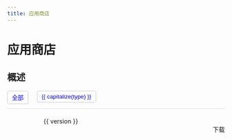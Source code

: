 ```yaml
---
title: 应用商店
---
```

# 应用商店
## 概述

<div>
<div style="display: flex; margin-bottom: 20px; border-bottom: 1px solid #ddd; padding-bottom: 10px;">
  <button 
    @click="selectedCategories = []" 
    :style="{ color: selectedCategories.length === 0 ? 'blue' : 'inherit', borderColor: selectedCategories.length === 0 ? 'blue' : '#ccc' }" 
    style="margin-right: 20px;">
    全部
  </button>
  <div v-for="type in uniqueAppTypes" :key="type" style="margin-right: 20px;">
    <button 
      @click="selectedCategories = [type]" 
      :style="{ color: selectedCategories.includes(type) ? 'blue' : 'inherit', borderColor: selectedCategories.includes(type) ? 'blue' : '#ccc' }">
      {{ capitalize(type) }}
    </button>
  </div>
</div>
<a-row :gutter="16">
  <a-col v-for="app in filteredApplications(selectedCategories)" :key="app.name" :span="8">
    <a-card :title="app.name" :hoverable="true" style="margin-bottom: 20px; height: 160px;">
      <a-row align="middle">
        <a-col :span="8">
          <img :src="app.logo" :alt="`${app.name} Logo`" style="width: 80px; height: auto;">
        </a-col>
        <a-col :span="16">
          <a-form-item >
            <a-select
              :model-value="app.selectedVersion"
              @change="(version) => handleVersionChanged(app, version)"
              :style="{ width: '100%' }"
              placeholder="请选择版本"
            >
              <a-option v-for="version in app.versions" :key="version" :value="version">{{ version }}</a-option>
            </a-select>
          </a-form-item>
          <div style="display: flex; justify-content: flex-end;margin-bottom: 2px;margin-top: auto;">
            <a-button type="primary" @click="handleDownloadApp(app.name, app.selectedVersion)">
              下载
            </a-button>
          </div>
        </a-col>
      </a-row>
    </a-card>
  </a-col>
</a-row>
</div>




<script setup>
import { ref, computed } from 'vue'
const activeTab = ref('all');
const selectedCategories = ref([]);

const applications = ref([
  {
    name: 'nginx',
    logo: '/images/nginx.png',
    versions: ['0.1.0', '0.2.0', '1.0.0'],
    selectedVersion: '0.1.0',
    apptype: 'webserver',
    description: 'A Helm chart for Kubernetes。',
  },
  {
    name: 'mysql',
    logo: '/images/mysql.png',
    versions: ['8.0.36', '5.4.47'],
    selectedVersion: '8.0.36',
    apptype: 'database',
    description: 'A Helm chart for Kubernetes。',
  },
  {
    name: 'redis',
    logo: '/images/redis.png',
    versions: ['5.0.7'],
    selectedVersion: '5.0.7',
    apptype: 'database',
    description: 'A Helm chart for Kubernetes。',
  },
  {
    name: 'adminer',
    logo: '/images/adminer.png',
    versions: ['4.8.0'],
    selectedVersion: '4.8.0',
    apptype: 'database',
    description: 'A Helm chart for Kubernetes',
  },
  {
    name: 'nfs-provisioner',
    logo: '/images/nfs.png',
    versions: ['4.0.18'],
    selectedVersion: '4.0.18',
    apptype: 'sysapp',
    description: 'A Helm chart for Kubernetes',
  },
  {
    name: 'kube-prometheus-stack',
    logo: '/images/prometheus_logo.png',
    versions: ['43.0.0'],
    selectedVersion: '43.0.0',
    apptype: 'sysapp',
  },
]);

 // Array to hold selected categories

const filteredApplications = (categories) => {
  if (categories.length === 0) {
    return applications.value; // Return all applications if no category is selected
  }
  return applications.value.filter(app => categories.includes(app.apptype));
};

const handleTabChange = (key) => {
  console.log('Tab changed to:', key);
  activeTab.value = key;
};
const handleVersionChanged = (app, version) => {
  app.selectedVersion = version;
  console.log(`${app.name} version changed to:`, version);
};


const handleDownloadApp = (name, version) => {
  const a = document.createElement('a');
  a.href = `/repo/${name}-${version}.tgz`; // Adjust the path and file 
  a.download = `${name}-${version}.tgz`;
  document.body.appendChild(a);
  a.click();
  document.body.removeChild(a);
};

const uniqueAppTypes = computed(() => {
  const types = applications.value.map(app => app.apptype);
  return [...new Set(types)];
});

const capitalize = (s) => s.charAt(0).toUpperCase() + s.slice(1);


</script>

<style>
button {
  border: 1px solid #ccc; /* Default border color */
  background-color: transparent; /* Ensure the background is transparent */
  padding: 5px 10px; /* Add some padding for better appearance */
  border-radius: 4px; /* Optional: Add rounded corners */
  color: blue; /* Default text color */
}

button.active {
  color: blue; /* Text color when active */
  border-color: blue; /* Border color when active */
}

button:hover {
  background-color: #e0e0e0; /* Optional: Change background on hover */
}
</style>